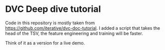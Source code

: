 # DVC Deep dive tutorial

Code in this repository is mostly taken from https://github.com/iterative/dvc-doc-tutorial.
I added a script that takes the head of the TSV, the feature engineering and training will be faster.

Think of it as a version for a live demo.
